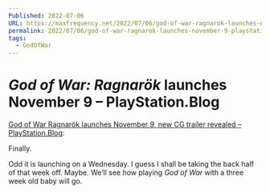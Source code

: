 ```yaml
---
Published: 2022-07-06
URL: https://maxfrequency.net/2022/07/06/god-of-war-ragnarok-launches-november-9-playstation-blog/
permalink: 2022/07/06/god-of-war-ragnarok-launches-november-9-playstation-blog/
tags:
  - GodOfWar
---
```

# *God of War: Ragnarök* launches November 9 – PlayStation.Blog

[God of War Ragnarök launches November 9, new CG trailer revealed – PlayStation.Blog](https://blog.playstation.com/2022/07/06/god-of-war-ragnarok-launches-november-9-new-cg-trailer-revealed/):

Finally. 

Odd it is launching on a Wednesday. I guess I shall be taking the back half of that week off. Maybe. We’ll see how playing *God of War* with a three week old baby will go.